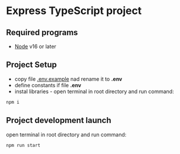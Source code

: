 # Express TypeScript project

## Required programs
  * [Node](https://nodejs.org/en/) v16 or later
  
## Project Setup
  * copy file [.env.example](.env.example) nad rename it to __.env__
  * define constants if file __.env__
  * instal libraries - open terminal in root directory and run command:
  ```bash
  npm i
  ```
  
## Project development launch
open terminal in root directory and run command:
  ```bash
  npm run start
  ```